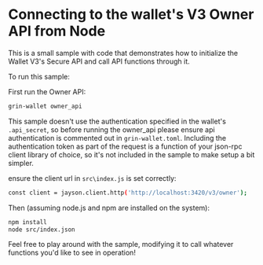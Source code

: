 # Connecting to the wallet's V3 Owner API from Node

This is a small sample with code that demonstrates how to initialize the Wallet V3's Secure API and call API functions through it.

To run this sample:

First run the Owner API:

```.sh
grin-wallet owner_api
```

This sample doesn't use the authentication specified in the wallet's `.api_secret`, so before running the owner_api please ensure api authentication is commented out in `grin-wallet.toml`. Including the authentication token as part of the request is a function of your json-rpc client library of choice, so it's not included in the sample to make setup a bit simpler.

ensure the client url in `src\index.js` is set correctly:

```.sh
const client = jayson.client.http('http://localhost:3420/v3/owner');
```

Then (assuming node.js and npm are installed on the system):

```.sh
npm install
node src/index.json
```

Feel free to play around with the sample, modifying it to call whatever functions you'd like to see in operation!
